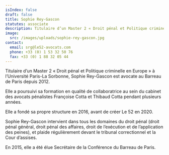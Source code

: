 ```yaml
---
isIndex: false
draft: false
title: Sophie Rey-Gascon
statutes: associate
description: Titulaire d’un Master 2 « Droit pénal et Politique criminelle en Europe » à l’Université Paris-La Sorbonne, Sophie Rey-Gascon est avocate au Barreau de Paris depuis 2012.
image:
  src: /images/uploads/sophie-rey-gascon.jpg
contact:
  email: srg@le52-avocats.com
  phone: +33 (0) 1 53 32 50 76
  fax: +33 (0) 1 88 32 05 44
---
```

Titulaire d’un Master 2 « Droit pénal et Politique criminelle en Europe » à l’Université Paris-La Sorbonne, Sophie Rey-Gascon est avocate au Barreau de Paris depuis 2012.

Elle a poursuivi sa formation en qualité de collaboratrice au sein du cabinet des avocats pénalistes Françoise Cotta et Thibaud Cotta pendant plusieurs années.


Elle a fondé sa propre structure en 2016, avant de créer Le 52 en 2020.

Sophie Rey-Gascon intervient dans tous les domaines du droit pénal (droit pénal général, droit pénal des affaires, droit de l’exécution et de l’application des peines), et plaide régulièrement devant le tribunal correctionnel et la Cour d’assises.

En 2015, elle a été élue Secrétaire de la Conférence du Barreau de Paris.